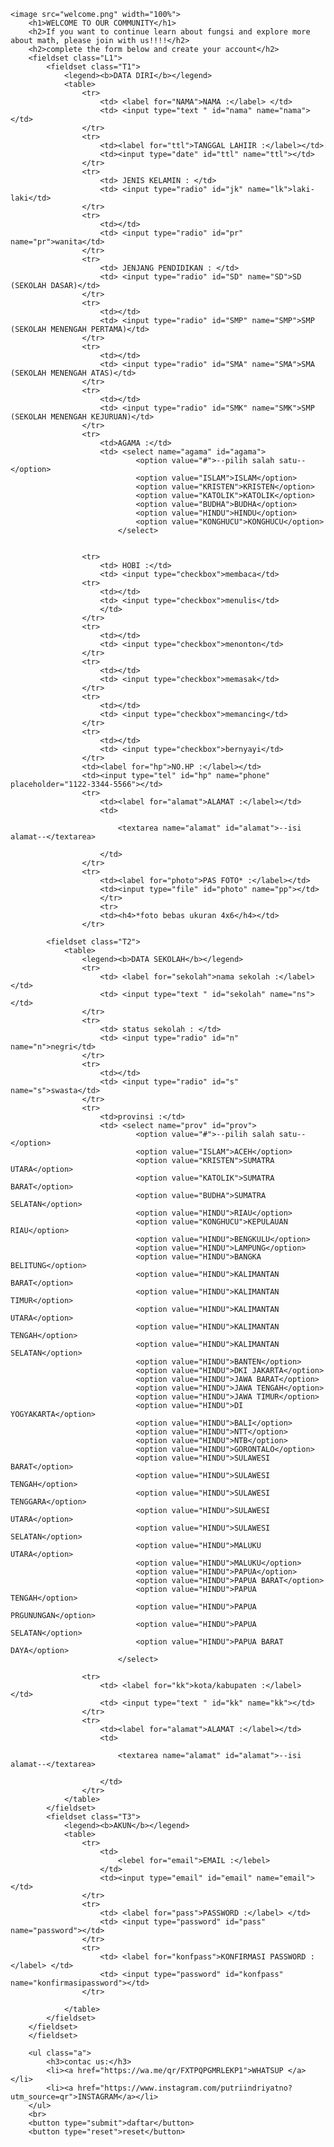 <html>

<head>
    <title>FORM JOIN</title>
    <link rel="stylesheet" href="tugas2.css">

</head>

<body>

    <image src="welcome.png" width="100%">
        <h1>WELCOME TO OUR COMMUNITY</h1>
        <h2>If you want to continue learn about fungsi and explore more about math, please join with us!!!!</h2>
        <h2>complete the form below and create your account</h2>
        <fieldset class="L1">
            <fieldset class="T1">
                <legend><b>DATA DIRI</b></legend>
                <table>
                    <tr>
                        <td> <label for="NAMA">NAMA :</label> </td>
                        <td> <input type="text " id="nama" name="nama"></td>
                    </tr>
                    <tr>
                        <td><label for="ttl">TANGGAL LAHIIR :</label></td>
                        <td><input type="date" id="ttl" name="ttl"></td>
                    </tr>
                    <tr>
                        <td> JENIS KELAMIN : </td>
                        <td> <input type="radio" id="jk" name="lk">laki-laki</td>
                    </tr>
                    <tr>
                        <td></td>
                        <td> <input type="radio" id="pr" name="pr">wanita</td>
                    </tr>
                    <tr>
                        <td> JENJANG PENDIDIKAN : </td>
                        <td> <input type="radio" id="SD" name="SD">SD (SEKOLAH DASAR)</td>
                    </tr>
                    <tr>
                        <td></td>
                        <td> <input type="radio" id="SMP" name="SMP">SMP (SEKOLAH MENENGAH PERTAMA)</td>
                    </tr>
                    <tr>
                        <td></td>
                        <td> <input type="radio" id="SMA" name="SMA">SMA (SEKOLAH MENENGAH ATAS)</td>
                    </tr>
                    <tr>
                        <td></td>
                        <td> <input type="radio" id="SMK" name="SMK">SMP (SEKOLAH MENENGAH KEJURUAN)</td>
                    </tr>
                    <tr>
                        <td>AGAMA :</td>
                        <td> <select name="agama" id="agama">
                                <option value="#">--pilih salah satu--</option>
                                <option value="ISLAM">ISLAM</option>
                                <option value="KRISTEN">KRISTEN</option>
                                <option value="KATOLIK">KATOLIK</option>
                                <option value="BUDHA">BUDHA</option>
                                <option value="HINDU">HINDU</option>
                                <option value="KONGHUCU">KONGHUCU</option>
                            </select>
                    

                    <tr>
                        <td> HOBI :</td>
                        <td> <input type="checkbox">membaca</td>
                    <tr>
                        <td></td>
                        <td> <input type="checkbox">menulis</td>
                        </td>
                    </tr>
                    <tr>
                        <td></td>
                        <td> <input type="checkbox">menonton</td>
                    </tr>
                    <tr>
                        <td></td>
                        <td> <input type="checkbox">memasak</td>
                    </tr>
                    <tr>
                        <td></td>
                        <td> <input type="checkbox">memancing</td>
                    </tr>
                    <tr>
                        <td></td>
                        <td> <input type="checkbox">bernyayi</td>
                    </tr>
                    <td><label for="hp">NO.HP :</label></td>
                    <td><input type="tel" id="hp" name="phone" placeholder="1122-3344-5566"></td>
                    <tr>
                        <td><label for="alamat">ALAMAT :</label></td>
                        <td>

                            <textarea name="alamat" id="alamat">--isi alamat--</textarea>
                        
                        </td>
                    </tr>
                    <tr>
                        <td><label for="photo">PAS FOTO* :</label></td>
                        <td><input type="file" id="photo" name="pp"></td>
                        </tr>
                        <tr>
                        <td><h4>*foto bebas ukuran 4x6</h4></td>
                    </tr>
                
            <fieldset class="T2">
                <table>
                    <legend><b>DATA SEKOLAH</b></legend>
                    <tr>
                        <td> <label for="sekolah">nama sekolah :</label> </td>
                        <td> <input type="text " id="sekolah" name="ns"></td>
                    </tr>
                    <tr>
                        <td> status sekolah : </td>
                        <td> <input type="radio" id="n" name="n">negri</td>
                    </tr>
                    <tr>
                        <td></td>
                        <td> <input type="radio" id="s" name="s">swasta</td>
                    </tr>
                    <tr>
                        <td>provinsi :</td>
                        <td> <select name="prov" id="prov">
                                <option value="#">--pilih salah satu--</option>
                                <option value="ISLAM">ACEH</option>
                                <option value="KRISTEN">SUMATRA UTARA</option>
                                <option value="KATOLIK">SUMATRA BARAT</option>
                                <option value="BUDHA">SUMATRA SELATAN</option>
                                <option value="HINDU">RIAU</option>
                                <option value="KONGHUCU">KEPULAUAN RIAU</option>
                                <option value="HINDU">BENGKULU</option>
                                <option value="HINDU">LAMPUNG</option>
                                <option value="HINDU">BANGKA BELITUNG</option>
                                <option value="HINDU">KALIMANTAN BARAT</option>
                                <option value="HINDU">KALIMANTAN TIMUR</option>
                                <option value="HINDU">KALIMANTAN UTARA</option>
                                <option value="HINDU">KALIMANTAN TENGAH</option>
                                <option value="HINDU">KALIMANTAN SELATAN</option>
                                <option value="HINDU">BANTEN</option>
                                <option value="HINDU">DKI JAKARTA</option>
                                <option value="HINDU">JAWA BARAT</option>
                                <option value="HINDU">JAWA TENGAH</option>
                                <option value="HINDU">JAWA TIMUR</option>
                                <option value="HINDU">DI YOGYAKARTA</option>
                                <option value="HINDU">BALI</option>
                                <option value="HINDU">NTT</option>
                                <option value="HINDU">NTB</option>
                                <option value="HINDU">GORONTALO</option>
                                <option value="HINDU">SULAWESI BARAT</option>
                                <option value="HINDU">SULAWESI TENGAH</option>
                                <option value="HINDU">SULAWESI TENGGARA</option>
                                <option value="HINDU">SULAWESI UTARA</option>
                                <option value="HINDU">SULAWESI SELATAN</option>
                                <option value="HINDU">MALUKU UTARA</option>
                                <option value="HINDU">MALUKU</option>
                                <option value="HINDU">PAPUA</option>
                                <option value="HINDU">PAPUA BARAT</option>
                                <option value="HINDU">PAPUA TENGAH</option>
                                <option value="HINDU">PAPUA PRGUNUNGAN</option>
                                <option value="HINDU">PAPUA SELATAN</option>
                                <option value="HINDU">PAPUA BARAT DAYA</option>
                            </select>
            
                    <tr>
                        <td> <label for="kk">kota/kabupaten :</label> </td>
                        <td> <input type="text " id="kk" name="kk"></td>
                    </tr>
                    <tr>
                        <td><label for="alamat">ALAMAT :</label></td>
                        <td>

                            <textarea name="alamat" id="alamat">--isi alamat--</textarea>
                        
                        </td>
                    </tr>
                </table>
            </fieldset>
            <fieldset class="T3">
                <legend><b>AKUN</b></legend>
                <table>
                    <tr>
                        <td>
                            <lebel for="email">EMAIL :</lebel>
                        </td>
                        <td><input type="email" id="email" name="email"></td>
                    </tr>
                    <tr>
                        <td> <label for="pass">PASSWORD :</label> </td>
                        <td> <input type="password" id="pass" name="password"></td>
                    </tr>
                    <tr>
                        <td> <label for="konfpass">KONFIRMASI PASSWORD :</label> </td>
                        <td> <input type="password" id="konfpass" name="konfirmasipassword"></td>
                    </tr>

                </table>
            </fieldset>
        </fieldset>
        </fieldset>
        
        <ul class="a">
            <h3>contac us:</h3>
            <li><a href="https://wa.me/qr/FXTPQPGMRLEKP1">WHATSUP </a></li>
            <li><a href="https://www.instagram.com/putriindriyatno?utm_source=qr">INSTAGRAM</a></li>
        </ul>
        <br>
        <button type="submit">daftar</button>
        <button type="reset">reset</button>


